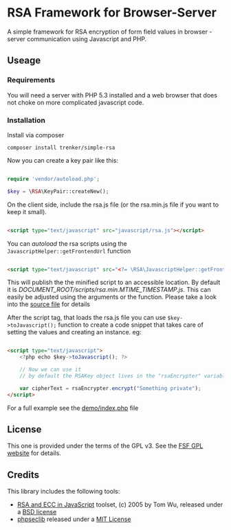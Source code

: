 # RSA Framework for Browser-Server

A simple framework for RSA encryption of form field values in browser - server communication using Javascript and PHP.

## Useage

### Requirements

You will need a server with PHP 5.3 installed and a web browser that does not choke on more complicated javascript code.

### Installation

Install via composer

    composer install trenker/simple-rsa

Now you can create a key pair like this:

```php

require 'vendor/autoload.php';

$key = \RSA\KeyPair::createNew();

```

On the client side, include the rsa.js file (or the rsa.min.js file if you want to keep it small).

```html

<script type="text/javascript" src="javascript/rsa.js"></script>

```

You can *autoload* the rsa scripts using the `JavascriptHelper::getFrontendUrl` function

```html

<script type="text/javascript" src="<?= \RSA\JavascriptHelper::getFrontendUrl(); ?>"></script>

```

This will publish the the minified script to an accessible location. By default it is *DOCUMENT_ROOT/scripts/rsa.min.MTIME_TIMESTAMP.js*. This can easily be adjusted using the arguments or the function. Please take a look into the [source file](lib/RSA/JavascriptHelper.php) for details

After the script tag, that loads the rsa.js file you can use `$key->toJavascript();` function to create a code snippet that takes care of setting the values and creating an instance.
eg:

```html

<script type="text/javascript">
	<?php echo $key->toJavascript(); ?>

	// Now we can use it
	// by default the RSAKey object lives in the "rsaEncrypter" variable

	var cipherText = rsaEncrypter.encrypt("Something private");
</script>

```

For a full example see the [demo/index.php](demo/index.php) file

## License

This one is provided under the terms of the GPL v3. See the [FSF GPL website](http://www.gnu.org/licenses/gpl) for details.

## Credits

This library includes the following tools:

* [RSA and ECC in JavaScript](http://www-cs-students.stanford.edu/~tjw/jsbn/) toolset, (c) 2005 by Tom Wu, released under a [BSD license](http://www-cs-students.stanford.edu/~tjw/jsbn/LICENSE)
* [phpseclib](http://phpseclib.sourceforge.net/) released under a [MIT License](http://www.opensource.org/licenses/mit-license.html)

